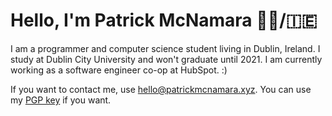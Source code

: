 # Hello, I'm Patrick McNamara 🏳️‍🌈/🇮🇪

I am a programmer and computer science student living in Dublin, Ireland. I study at Dublin City University and won't graduate until 2021. I am currently working as a software engineer co-op at HubSpot. :)

If you want to contact me, use hello@patrickmcnamara.xyz. You can use my [PGP key](https://patrickmcnamara.xyz/pgp) if you want.
